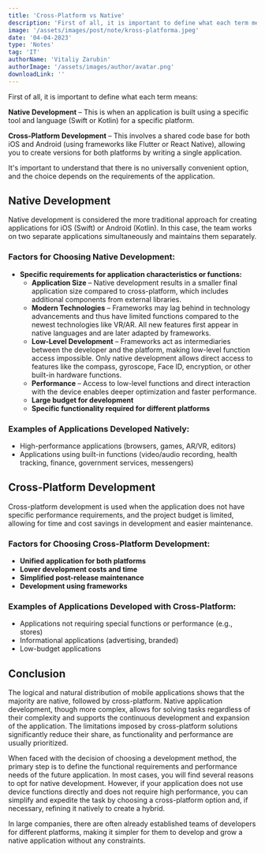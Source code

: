 ```yaml
---
title: 'Cross-Platform vs Native'
description: 'First of all, it is important to define what each term means'
image: '/assets/images/post/note/kross-platforma.jpeg'
date: '04-04-2023'
type: 'Notes'
tag: 'IT'
authorName: 'Vitaliy Zarubin'
authorImage: '/assets/images/author/avatar.png'
downloadLink: ''
---
```


First of all, it is important to define what each term means:

**Native Development** – This is when an application is built using a specific tool and language (Swift or Kotlin) for a specific platform.

**Cross-Platform Development** – This involves a shared code base for both iOS and Android (using frameworks like Flutter or React Native), allowing you to create versions for both platforms by writing a single application.

It's important to understand that there is no universally convenient option, and the choice depends on the requirements of the application.

## Native Development

Native development is considered the more traditional approach for creating applications for iOS (Swift) or Android (Kotlin). In this case, the team works on two separate applications simultaneously and maintains them separately.

### Factors for Choosing Native Development:

- **Specific requirements for application characteristics or functions:**
  - **Application Size** – Native development results in a smaller final application size compared to cross-platform, which includes additional components from external libraries.
  - **Modern Technologies** – Frameworks may lag behind in technology advancements and thus have limited functions compared to the newest technologies like VR/AR. All new features first appear in native languages and are later adapted by frameworks.
  - **Low-Level Development** – Frameworks act as intermediaries between the developer and the platform, making low-level function access impossible. Only native development allows direct access to features like the compass, gyroscope, Face ID, encryption, or other built-in hardware functions.
  - **Performance** – Access to low-level functions and direct interaction with the device enables deeper optimization and faster performance.
  - **Large budget for development**
  - **Specific functionality required for different platforms**

### Examples of Applications Developed Natively:

- High-performance applications (browsers, games, AR/VR, editors)
- Applications using built-in functions (video/audio recording, health tracking, finance, government services, messengers)

## Cross-Platform Development

Cross-platform development is used when the application does not have specific performance requirements, and the project budget is limited, allowing for time and cost savings in development and easier maintenance.

### Factors for Choosing Cross-Platform Development:

- **Unified application for both platforms**
- **Lower development costs and time**
- **Simplified post-release maintenance**
- **Development using frameworks**

### Examples of Applications Developed with Cross-Platform:

- Applications not requiring special functions or performance (e.g., stores)
- Informational applications (advertising, branded)
- Low-budget applications

## Conclusion

The logical and natural distribution of mobile applications shows that the majority are native, followed by cross-platform. Native application development, though more complex, allows for solving tasks regardless of their complexity and supports the continuous development and expansion of the application. The limitations imposed by cross-platform solutions significantly reduce their share, as functionality and performance are usually prioritized.

When faced with the decision of choosing a development method, the primary step is to define the functional requirements and performance needs of the future application. In most cases, you will find several reasons to opt for native development. However, if your application does not use device functions directly and does not require high performance, you can simplify and expedite the task by choosing a cross-platform option and, if necessary, refining it natively to create a hybrid.

In large companies, there are often already established teams of developers for different platforms, making it simpler for them to develop and grow a native application without any constraints.
